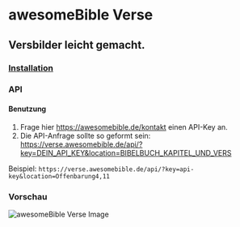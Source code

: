 # awesomeBible Verse
## Versbilder leicht gemacht.

### [Installation](https://github.com/awesomebible/verse/blob/master/HOSTING.DE.md)

### API
#### Benutzung
1. Frage hier https://awesomebible.de/kontakt einen API-Key an.
2. Die API-Anfrage sollte so geformt sein: https://verse.awesomebible.de/api/?key=DEIN_API_KEY&location=BIBELBUCH_KAPITEL_UND_VERS

Beispiel: `https://verse.awesomebible.de/api/?key=api-key&location=Offenbarung4,11`

### Vorschau
![awesomeBible Verse Image](https://verse.awesomebible.de "Image by awesomebible.de")
